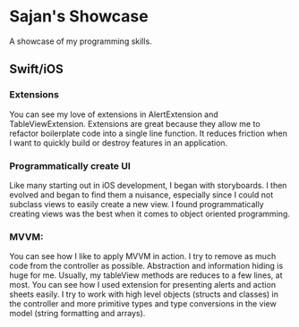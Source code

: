 # Sajan's Showcase
A showcase of my programming skills.

## Swift/iOS
### Extensions
You can see my love of extensions in AlertExtension and TableViewExtension. Extensions are great because they allow me to refactor boilerplate code into a single line function. It reduces friction when I want to quickly build or destroy features in an application.

### Programmatically create UI
Like many starting out in iOS development, I began with storyboards. I then evolved and began to find them a nuisance, especially since I could not subclass views to easily create a new view. I found programmatically creating views was the best when it comes to object oriented programming.

### MVVM:
You can see how I like to apply MVVM in action. I try to remove as much code from the controller as possible. Abstraction and information hiding is huge for me. Usually, my tableView methods are reduces to a few lines, at most. You can see how I used extension for presenting alerts and action sheets easily. I try to work with high level objects (structs and classes) in the controller and more primitive types and type conversions in the view model (string formatting and arrays).
